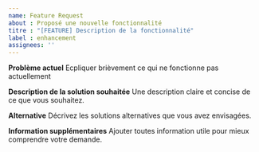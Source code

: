 ```yaml
---
name: Feature Request
about : Proposé une nouvelle fonctionnalité
titre : "[FEATURE] Description de la fonctionnalité"
label : enhancement
assignees: ''
---
```


**Problème actuel**
Ecpliquer brièvement ce qui ne fonctionne pas actuellement

**Description de la solution souhaitée**
Une description claire et concise de ce que vous souhaitez.

**Alternative**
Décrivez les solutions alternatives que vous avez envisagées.

**Information supplémentaires**
Ajouter toutes information utile pour mieux comprendre votre demande.
